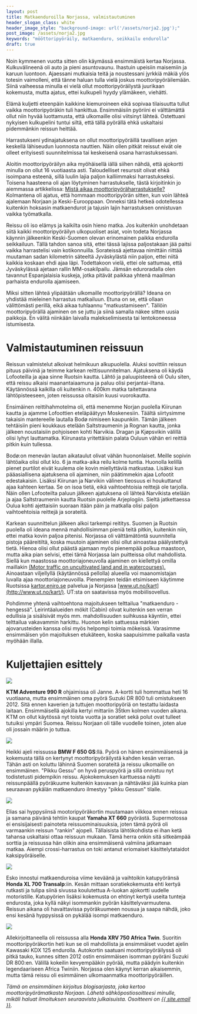 ```yaml
---
layout: post
title: Matkaenduroilla Norjassa, valmistautuminen
header_slogan_class: white
header_image_style: "background-image: url('/assets/norja2.jpg');"
post_image: /assets/norja2.jpg
keywords: "mööttoripyöräily, matkaenduro, seikkailu endurolla"
draft: true
---
```


Noin kymmenen vuotta sitten olin käymässä ensimmäistä kertaa Norjassa.
Kulkuvälineenä oli auto ja pieni asuntovaunu. Ihastuin upeisiin
maisemiin ja karuun luontoon. Ajaessani mutkaisia teitä ja noustessani
jyrkkiä mäkiä ylös totesin vaimolleni, että tänne haluan tulla vielä
joskus moottoripyöräilemään. Siinä vaiheessa minulla ei vielä ollut
moottoripyöräilystä juurikaan kokemusta, mutta ajatus, ettei kulkupeli
hyydy ylämäkeen, viehätti.

Elämä kuljetti eteenpäin kaikkine kiemuroineen eikä sopivaa tilaisuutta
tullut vaikka moottoripyöräkin tuli hankittua. Ensimmäisiin pyöriini ei
välttämättä ollut niin hyvää luottamusta, että ulkomaille olisi
viitsinyt lähteä. Ostettuani nykyisen kulkupelini tuntui siltä, että
tällä pyörällä ehkä uskaltaisi pidemmänkin reissun heittää.

Harrastukseni ydinajatuksena on ollut moottoripyöräillä tavallisen
arjen keskellä lähiseudun luonnosta nauttien. Näin ollen pitkät reissut
eivät ole olleet erityisesti suunnitelmissa tai keskeisenä osana
harrastuksessani.

Aloitin moottoripyöräilyn aika myöhäisellä iällä siihen nähdä, että
ajokortti minulla on ollut 16 vuotiaasta asti. Taloudelliset resurssit
olivat ehkä isoimpana esteenä, sillä luulin lajia paljon kalliimmaksi
harrastukseksi. Toisena haasteena oli ajan löytyminen harrastukselle,
tästä kirjoitinkin jo aiemmassa artikkelissa:
[Mistä aikaa moottoripyöräharrastukselle?](http://seikkailuendurol.la/2016/09/17/mista-aikaa-moottoripyoraharrastukselle) Kolmantena oli ajatus, että hommaan moottoripyörän sitten, kun voin lähteä ajalemaan Norjaan ja Keski-Eurooppaan. Onneksi tätä hetkeä odotellessa kuitenkin hoksasin matkaendurot ja tajusin lajin harrastuksen onnistuvan vaikka työmatkalla.

Reissu oli iso elämys ja kaikilta osin hieno matka. Jos kuitenkin
unohdetaan siitä kaikki moottoripyöräilyn ulkopuoliset asiat, voin
todeta Norjassa käynnin jälkeenkin Keski-Suomen olevan erinomainen
paikka endurolla seikkailuun. Tällä tahdon sanoa sitä, ettei tässä
lajissa paljostakaan jää paitsi vaikka harrastelisi vain
kotikonnuilla. Sorateissä ajettavaa nimittäin riittää muutaman sadan
kilometrin säteeltä Jyväskylästä niin paljon, ettei niitä kaikkia
koskaan ehdi ajaa läpi. Todettakoon vielä, ettei ole sattumaa, että
Jyväskylässä ajetaan rallin MM-osakilpailu. Jämsän eduroradalla olen
tavannut Espanjalaisia kuskeja, jotka pitävät paikkaa yhtenä maailman
parhaista endurolla ajamiseen.

Miksi sitten lähteä ylipäätään ulkomaille moottoripyörällä? Ideana on
yhdistää mieleinen harrastus matkailuun. Etuna on se, että ollaan
välittömästi perillä, eikä aikaa tuhlaannu "matkustamiseen". Tällöin
moottoripyörällä ajaminen on se juttu ja siinä samalla näkee sitten
uusia paikkoja. En välitä niinkään laivalla malekselimisesta tai
lentokoneessa istumisesta.

# Valmistautuminen reissuun

Reissun valmistelut alkoivat helmikuun alkupuolella. Aluksi sovittiin
reissun pituus päivinä ja teimme karkean reittisuunnitelman. Ajatuksena
oli käydä Lofooteilla ja ajaa sinne Ruotsin kautta. Lähtö ja
paluupisteenä oli Oulu siten, että reissu alkaisi maanantaiaamuna ja
paluu olisi perjantai-iltana. Käytännössä kaikilla oli kuitenkin n.
400km matka taitettavana lähtöpisteeseen, joten reissussa oltaisiin
kuusi vuorokautta.

Ensimäinen reittihahmotelma oli, että menemme Norjan puolella Kiirunan
kautta ja ajamme Lofoottien eteläpäätyyn Moskenesiin. Täältä
siirtysimme takaisin mantereelle lautalla Bodø nimiseen kaupunkiin.
Tämän jälkeen tehtäisiin pieni koukkaus etelään Saltstraumenin ja
Rognan kautta, jonka jälkeen noustaisiin pohjoiseen kohti Narvikia. 
Dragan ja Kjøpsvikin välillä olisi lyhyt lauttamatka. Kiirunasta
yritettäisin palata Ouluun vähän eri reittiä pitkin kuin tullessa.

Bodø:on menevän lautan aikataulut olivat vähän huononlaiset. Meille
sopivin lähtöaika olisi ollut klo. 6 ja matka-aika reilu kolme tuntia.
Huonolla kelillä pienet purtilot eivät kuulema ole kovin miellyttäviä
matkustaa. Lisäksi kun pääasiallisena ajatuksena oli ajaminen, niin
päätimmekin ajaa Lofootit edestakaisin. Lisäksi Kiirunan ja Narvikin
välinen tieosuus ei houkuttanut ajaa kahteen kertaa. Se on isoa tietä,
eikä vaihtoehtoisia reittejä ole tarjolla. Näin ollen Lofooteilta
paluun jälkeen ajatuksena oli lähteä Narvikista etelään ja ajaa
Saltstraumenin kautta Ruotsin puolelle Arjeplogiin. Sieltä jatkettaessa
Oulua kohti ajettaisiin suoraan itään päin ja matkalla olisi paljon
vaihtoehtoisia reittejä ja sorateitä.

Karkean suunnittelun jälkeen alkoi tarkempi reititys. Suomen ja Ruotsin
puolella oli ideana mennä mahdollisimman pieniä teitä pitkin, kuitenkin
niin, ettei matka kovin paljoa pitenisi. Norjassa oli välttämätöntä
suunnitella pistoja pääreitiltä, koska muutoin ajaminen olisi ollut
ainoastaa päälystettyä tietä. Hienoa olisi ollut päästä ajamaan myös
pienempää polkua maastoon, mutta aika pian selvisi, ettei tämä Norjassa
lain puitteissa ollut mahdollista. Siellä kun maastossa
moottoriajoneuvolla ajaminen on kiellettyä omilla maillakin
[(Motor traffic on uncultivated land and in watercourses).](https://www.regjeringen.no/en/dokumenter/motor-traffic-on-uncultivated-land-and-i/id173402/)
Ainoastaan viljellyllä (käytännössä pellolla) alueella voi
maanomistajan luvalla ajaa moottoriajoneuvoilla.
Pienempien teidän etsimiseen käytimme Ruotsissa
[kartor.eniro.se](http://kartor.eniro.se/) palvelua ja Norjassa
[www.ut.no/kart](http://www.ut.no/kart/). UT:sta on saatavissa myös
mobiilisovellus.

Pohdimme yhtenä vaihtoehtona majoitukseen telttailua "matkaenduro
-hengessä". Leirintäalueiden mökit (Cabin) olivat kuitenkin sen verran
edullisia ja sisälsivät myös mm. mahdollisuuden suihkussa käyntiin,
ettei telttailua vakavammin harkittu. Huonon kelin sattuessa märkien
ajovarusteiden kanssa olisi myös helpompi toimia mökeissä. Varasimme
ensimmäisen yön majoituksen etukäteen, koska saapuisimme paikalla vasta
myöhään illalla.

# Kuljettajien esittely

<div class="post-column-2">
  <img src="/assets/kuski3.jpg" />
  <p>
    <b>KTM Adventure 990 R</b> ohjaimissa oli Janne. A-kortti tuli hommattua
heti 16 vuotiaana, mutta ensimmäinen oma pyörä Suzuki DR 800 tuli
omistukseen 2012. Sitä ennen kaverien ja tuttujen moottoripyöriä on
testattu laidasta laitaan. Ensimmäisellä ajokilla kertyi mittariin
35tkm kolmen vuoden aikana. KTM on ollut käytössä nyt toista vuotta ja
soratiet sekä polut ovat tulleet tutuiksi ympäri Suomea. Reissu Norjaan 
oli tälle vuodelle toinen, joten alue oli jossain määrin jo tuttua.
  </p>
</div>
<div class="post-column-2">
  <img src="/assets/kuski2.jpg" />
  <p>
    Heikki ajeli reissussa <b>BMW F 650 GS</b>:llä. Pyörä on hänen
ensimmäisensä ja kokemusta tällä on kertynyt moottoripyöräilystä kahden
kesän verran. Tähän asti on koluttu lähinnä Suomen sorateitä ja reissu
ulkomaille on ensimmäinen. "Pikku Gessu" on hyvä peruspyörä ja sillä
onnistuu nyt todistetusti pidempikin reissu. Ajokokemuksen karttuessa
näytti reissunpäällä pyöräkuume kuitenkin kasvavan ja nähtäväksi jää
kuinka pian seuraavan pykälän matkaenduro ilmestyy "pikku Gessun"
tilalle.
  </p>
</div>
<div class="post-column-2">
  <img src="/assets/kuski5.jpg" />
  <p>
    Elias sai hyppysiinsä mootoripyöräkortin muutamaan viikkoa ennen
reissua ja samana päivänä tehtiin kaupat <b>Yamaha XT 660</b> pyörästä.
Supermotossa ei ensisijaisesti painoteta reissuominaisuuksia, joten
tämä pyörä oli varmaankin reissun "rankin" ajopeli. Tällaisista
lähtökohdista ei ihan ketä tahansa uskaltaisi ottaa reissuun mukaan.
Tämä herra onkin sitä sitkeämpää sorttia ja reissussa hän olikin aina
ensimmäisenä valmiina jatkamaan matkaa. Aiempi crossi-harrastus on toki
antanut eriomaiset käsittelytataidot kaksipyöräiselle.
  </p>
</div>
<div class="post-column-2">
  <img src="/assets/kuski4.jpg" />
  <p>
    Esko innostui matkaenduroisa viime keväänä ja vaihtoikin
katupyöränsä <b>Honda XL 700 Transalp</b>:iin. Kesän mittaan soratiekokemusta
ehti kertyä rutkasti ja tulipa siinä sivussa koulutettua A-luokan
ajokortti uudelle motoristille. Katupyörien lisäksi kokemusta on
ehtinyt kertyä useita tunteja endurosta, joka kyllä näkyi isommankin
pyörän käsittelyvarmuutena. Reissun aikana oli havaittavissa
pyöräkuumeen nousua ja saapa nähdä, joko ensi kesänä hyppysissä on
pykälää isompi matkaenduro.
  </p>
</div>
<div class="post-column-2">
  <img src="/assets/kuski1.jpg" />
  <p>
    Allekirjoittaneella oli reissussa alla <b>Honda XRV 750 Africa Twin</b>.
Suoritin moottoripyöräkortin heti kun se oli mahdollista ja ensimmäiset
vuodet ajelin Kawasaki KDX 125 endurolla. Autokortin saatuani
moottoripyöräilyssä oli pitkä tauko, kunnes sitten 2012 ostin
ensimmäisen isomman pyöräni Suzuki DR 800:en. Välillä kokeilin
kevyempääkin pyörää, mutta päädyin kuitenkin legendaariseen Africa
Twiniin. Norjassa olen käynyt kerran aikaisemmin, mutta tämä reissu oli
esimmäinen ulkomaanmatka moottoripyöräillen.
  </p>
</div>

<div style="clear:both" />
<i>
Tämä on ensimmäinen kirjoitus blogisarjasta, joka kertoo
moottoripyörämatkasta Norjaan. Lähetä sähköpostiosoitteesi minulle,
mikäli haluat ilmoituksen seuraavista julkaisuista. Osoitteeni on
<a href="mailto:{{ site.email }}">{{ site.email }}</a>.
</i>

